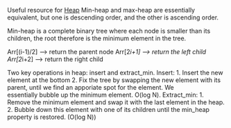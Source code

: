 Useful resource for [Heap](https://www.geeksforgeeks.org/binary-heap/)
Min-heap and max-heap are essentially equivalent, but one is descending order, and the other is ascending order.

Min-heap is a complete binary tree where each node is smaller than its children, the root therefore is the minimum element in the tree. 

Arr[(i-1)/2]  --> return the parent node
Arr[2*i+1] --> return the left child 
Arr[2*i+2] --> return the right child 

Two key operations in heap: insert and extract_min.
    Insert: 1. Insert the new element at the bottom
            2. Fix the tree by swapping the new element with its parent, until we find an apporiate spot for the element. We   
               essentially bubble up the minimum element. O(log N).
    Extract_min: 1. Remove the minimum element and swap it with the last element in the heap.
                 2. Bubble down this element with one of its children until the min_heap property is restored. (O(log N))
